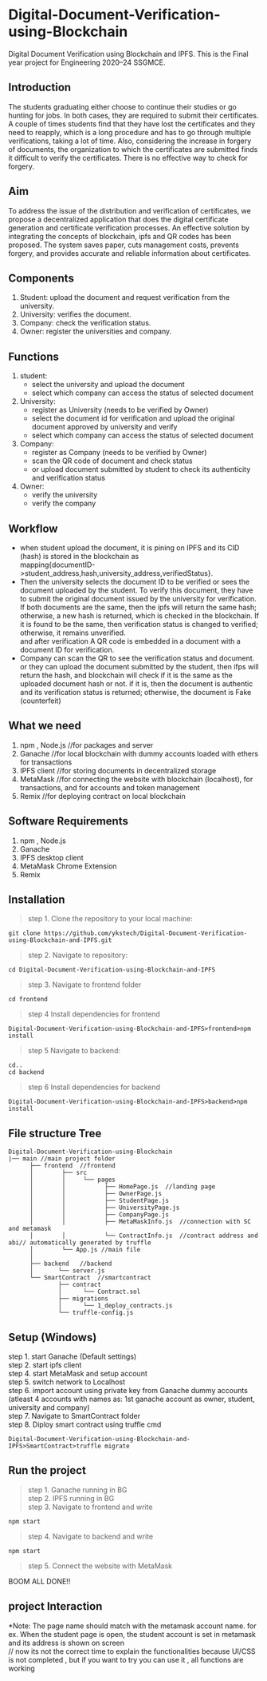 # Digital-Document-Verification-using-Blockchain
Digital Document Verification using Blockchain and IPFS. This is the Final year project for Engineering 2020–24 SSGMCE.
## Introduction
The students graduating either choose to continue their studies or go hunting for jobs. In both cases, they are required to submit their certificates. A couple of times students find that they have lost the certificates and they need to reapply, which is a long procedure and has to go through multiple verifications, taking a lot of time. Also, considering the increase in forgery of documents, the organization to which the certificates are submitted finds it difficult to verify the certificates. There is no effective way to check for forgery.
## Aim
To address the issue of the distribution and verification of certificates, we propose a decentralized application that does the digital certificate generation and certificate verification processes. An effective solution by integrating the concepts of blockchain, ipfs and QR codes has been proposed. The system saves paper, cuts management costs, prevents forgery, and provides accurate and reliable information about certificates.
## Components
1. Student: upload the document and request verification from the university.
2. University: verifies the document.
3. Company: check the verification status.
4. Owner: register the universities and company.
## Functions
1. student:
   - select the university and upload the document
   - select which company can access the status of selected document
2. University:
   - register as University (needs to be verified by Owner)
   - select the document id for verification and upload the original document approved by university and verify
   - select which company can access the status of selected document
3. Company:
   - register as Company (needs to be verified by Owner)
   - scan the QR code of document and check status
   - or upload document submitted by student to check its authenticity and verification status
4. Owner:
   - verify the university
   - verify the company
## Workflow
- when student upload the document, it is pining on IPFS and its CID (hash) is stored in the blockchain as <br> mapping{documentID->student_address,hash,university_address,verifiedStatus}.
- Then the university selects the document ID to be verified or sees the document uploaded by the student. To verify this document, they have to submit the original document issued by the university for verification. If both documents are the same, then the ipfs will return the same hash; otherwise, a new hash is returned, which is checked in the blockchain. If it is found to be the same, then verification status is changed to verified; otherwise, it remains unverified. \
and after verification A QR code is embedded in a document with a document ID for verification.
- Company can scan the QR to see the verification status and document. \
or they can upload the document submitted by the student, then ifps will return the hash, and blockchain will check if it is the same as the uploaded document hash or not. if it is, then the document is authentic and its verification status is returned; otherwise, the document is Fake (counterfeit)
## What we need 
1) npm , Node.js //for packages and server
2) Ganache //for local blockchain with dummy accounts loaded with ethers for transactions
3) IPFS client //for storing documents in decentralized storage
4) MetaMask //for connecting the website with blockchain (localhost), for transactions, and for accounts and token management
5) Remix //for deploying contract on local blockchain
## Software Requirements
1) npm , Node.js
2) Ganache
3) IPFS desktop client
4) MetaMask Chrome Extension
5) Remix 
## Installation
> step 1. Clone the repository to your local machine:
```
git clone https://github.com/ykstech/Digital-Document-Verification-using-Blockchain-and-IPFS.git
```
>step 2. Navigate to repository:
```
cd Digital-Document-Verification-using-Blockchain-and-IPFS
```
>step 3. Navigate to frontend folder
```
cd frontend
```
>step 4 Install dependencies for frontend
```
Digital-Document-Verification-using-Blockchain-and-IPFS>frontend>npm install
```
>step 5 Navigate to backend:
```
cd..
cd backend
```
>step 6 Install dependencies for backend
```
Digital-Document-Verification-using-Blockchain-and-IPFS>backend>npm install
```

## File structure Tree
```
Digital-Document-Verification-using-Blockchain
|── main //main project folder
      ├── frontend  //frontend
      │        ├── src
      │        │     └── pages
      │        │           ├── HomePage.js  //landing page
      │        │           ├── OwnerPage.js  
      │        │           ├── StudentPage.js
      │        │           ├── UniversityPage.js
      │        │           ├── CompanyPage.js
      │        │           ├── MetaMaskInfo.js  //connection with SC and metamask
      │        │           └── ContractInfo.js  //contract address and abi// automatically generated by truffle
      │        └── App.js //main file
      │          
      ├── backend   //backend
      │       └── server.js 
      └── SmartContract  //smartcontract
              ├── contract
              │      └── Contract.sol
              ├── migrations
              │      └── 1_deploy_contracts.js
              └── truffle-config.js

```
## Setup (Windows)
step 1. start Ganache (Default settings) \
step 2. start ipfs client               \
step 4. start MetaMask and setup account \
step 5. switch network to Localhost \
step 6. import account using private key from Ganache dummy accounts (atleast 4 accounts with names as: 1st ganache account as owner, student, university and company) \
step 7. Navigate to SmartContract folder \
step 8. Diploy smart contract using truffle cmd 
```
Digital-Document-Verification-using-Blockchain-and-IPFS>SmartContract>truffle migrate
```
## Run the project
>step 1. Ganache running in BG \
>step 2. IPFS running in BG \
>step 3. Navigate to frontend and write 
```
npm start
```
>step 4. Navigate to backend and write 
```
npm start
```
>step 5. Connect the website with MetaMask 

BOOM ALL DONE!!
## project Interaction
*Note: The page name should match with the metamask account name.
for ex. When the student page is open, the student account is set in metamask and its address is shown on screen\
// now its not the correct time to explain the functionalities because UI/CSS is not completed , but if you want to try you can use it , all functions are working 

      


